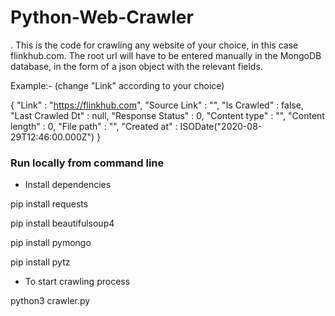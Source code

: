 # Python-Web-Crawler
. 
This is the code for crawling any website of your choice, in this case flinkhub.com. 
The root url will have to be entered manually in the MongoDB database, in the form
of a json object with the relevant fields.

Example:- (change "Link" according to your choice)

{
    "Link" : "https://flinkhub.com",
    "Source Link" : "",
    "Is Crawled" : false,
    "Last Crawled Dt" : null,
    "Response Status" : 0,
    "Content type" : "",
    "Content length" : 0,
    "File path" : "",
    "Created at" : ISODate("2020-08-29T12:46:00.000Z")
}

### Run locally from command line

- Install dependencies

pip install requests


pip install beautifulsoup4


pip install pymongo


pip install pytz


- To start crawling process

python3 crawler.py
